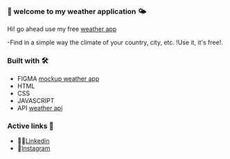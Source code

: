 ### 👋 welcome to my weather application 🌤️

Hi! go ahead use my free [weather app](https://amadeoisella.github.io/Weather-App/)

-Find in a simple way the climate of your country, city, etc.
!Use it, it's free!.

### Built with 🛠️

- FIGMA [mockup weather app](https://www.figma.com/file/xoxpFsUNvSAiKqbaXwSZkO/Weather-app)
- HTML
- CSS
- JAVASCRIPT
- API [weather api](https://openweathermap.org/api)

### Active links 📱

- 👨‍💼[Linkedin](www.linkedin.com/in/amadeo-isella-cacciagiú-27a92721a)
- 👯[Instagram](https://www.instagram.com/coderhouse/?hl=es-la)
